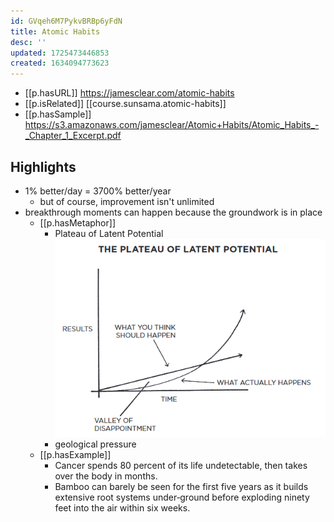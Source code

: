 ```yaml
---
id: GVqeh6M7PykvBRBp6yFdN
title: Atomic Habits
desc: ''
updated: 1725473446853
created: 1634094773623
---
```



- [[p.hasURL]] https://jamesclear.com/atomic-habits
- [[p.isRelated]] [[course.sunsama.atomic-habits]]
- [[p.hasSample]] https://s3.amazonaws.com/jamesclear/Atomic+Habits/Atomic_Habits_-_Chapter_1_Excerpt.pdf
## Highlights

- 1% better/day = 3700% better/year
  - but of course, improvement isn't unlimited
- breakthrough moments can happen because the groundwork is in place
  - [[p.hasMetaphor]] 
    - Plateau of Latent Potential ![](/assets/images/2021-11-04-14-57-10.png)
    - geological  pressure
  - [[p.hasExample]]
    - Cancer spends 80 percent of its life undetectable, then takes over the body in months. 
    - Bamboo can barely be seen for the first five years as it builds extensive root systems under‑ground before exploding ninety feet into the air within six weeks.

